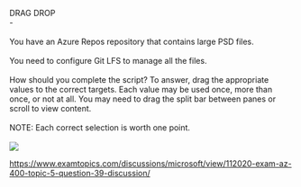 DRAG DROP<br/> -<br/><br/>You have an Azure Repos repository that contains large PSD files.<br/><br/>You need to configure Git LFS to manage all the files.<br/><br/>How should you complete the script? To answer, drag the appropriate values to the correct targets. Each value may be used once, more than once, or not at all. You may need to drag the split bar between panes or scroll to view content.<br/><br/>NOTE: Each correct selection is worth one point.<br/><br/><img src="https://img.examtopics.com/az-400/image66.png"/><p><a href="https://www.examtopics.com/discussions/microsoft/view/112020-exam-az-400-topic-5-question-39-discussion/">https://www.examtopics.com/discussions/microsoft/view/112020-exam-az-400-topic-5-question-39-discussion/</a></p><script src="https://giscus.app/client.js"                    data-repo="azsamples/az204"                    data-repo-id="R_kgDOMRXzDQ"                    data-category="General"                    data-category-id="DIC_kwDOMRXzDc4Cgi27"                    data-mapping="pathname"                    data-strict="0"                    data-reactions-enabled="0"                    data-emit-metadata="0"                    data-input-position="bottom"                    data-theme="preferred_color_scheme"                    data-lang="en"                    crossorigin="anonymous"                    async>                    </script>